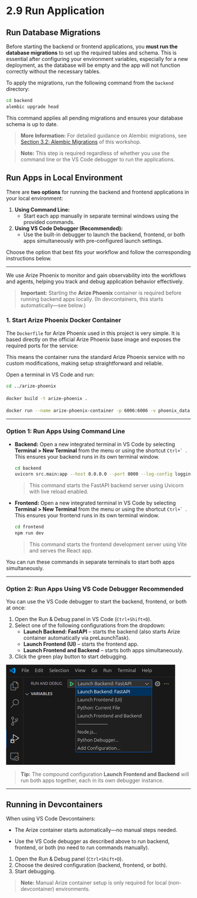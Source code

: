 # 2.9 Run Application

## Run Database Migrations

Before starting the backend or frontend applications, you **must run the database migrations** to set up the required tables and schema. This is essential after configuring your environment variables, especially for a new deployment, as the database will be empty and the app will not function correctly without the necessary tables.

To apply the migrations, run the following command from the `backend` directory:

```bash
cd backend
alembic upgrade head
```

This command applies all pending migrations and ensures your database schema is up to date.
> **More Information:** For detailed guidance on Alembic migrations, see [Section 3.2: Alembic Migrations](../03-Setting-Up-Data-in-PostgreSQL/02-Alembic-Migrations.md) of this workshop.

> **Note:** This step is required regardless of whether you use the command line or the VS Code debugger to run the applications.

## Run Apps in Local Environment

There are **two options** for running the backend and frontend applications in your local environment:

1. **Using Command Line:**
    - Start each app manually in separate terminal windows using the provided commands.
2. **Using VS Code Debugger (Recommended):**
    - Use the built-in debugger to launch the backend, frontend, or both apps simultaneously with pre-configured launch settings.

Choose the option that best fits your workflow and follow the corresponding instructions below.

---

We use Arize Phoenix to monitor and gain observability into the workflows and agents, helping you track and debug application behavior effectively.
 
> **Important:** Starting the **Arize Phoenix** container is required before running backend apps locally. (In devcontainers, this starts automatically—see below.)


### 1. Start Arize Phoenix Docker Container

The `Dockerfile` for Arize Phoenix used in this project is very simple. It is based directly on the official Arize Phoenix base image and exposes the required ports for the service:

This means the container runs the standard Arize Phoenix service with no custom modifications, making setup straightforward and reliable.

Open a terminal in VS Code and run:

```bash
cd ../arize-phoenix

docker build -t arize-phoenix .

docker run --name arize-phoenix-container -p 6006:6006 -v phoenix_data:/root/.phoenix/ arize-phoenix
```

---

### Option 1: Run Apps Using Command Line

- **Backend:**
  Open a new integrated terminal in VS Code by selecting **Terminal > New Terminal** from the menu or using the shortcut ``Ctrl+` ``. This ensures your backend runs in its own terminal window.

  ```bash
  cd backend
  uvicorn src.main:app --host 0.0.0.0 --port 8000 --log-config logging_config.yaml --reload
  ```
  > This command starts the FastAPI backend server using Uvicorn with live reload enabled.

- **Frontend:**
  Open a new integrated terminal in VS Code by selecting **Terminal > New Terminal** from the menu or using the shortcut ``Ctrl+` ``. This ensures your frontend runs in its own terminal window.

  ```bash
  cd frontend
  npm run dev
  ```
  > This command starts the frontend development server using Vite and serves the React app.


You can run these commands in separate terminals to start both apps simultaneously.

---

### Option 2: Run Apps Using VS Code Debugger **Recommended**

You can use the VS Code debugger to start the backend, frontend, or both at once:

1. Open the Run & Debug panel in VS Code (`Ctrl+Shift+D`).
2. Select one of the following configurations from the dropdown:
    - **Launch Backend: FastAPI** – starts the backend (also starts Arize container automatically via preLaunchTask).
    - **Launch Frontend (UI)** – starts the frontend app.
    - **Launch Frontend and Backend** – starts both apps simultaneously.
3. Click the green play button to start debugging.

![debugger-dropdown](../img/debugger-drop-down.png)

> **Tip:** The compound configuration **Launch Frontend and Backend** will run both apps together, each in its own debugger instance.

---

## Running in Devcontainers

When using VS Code Devcontainers:
- The Arize container starts automatically—no manual steps needed.

- Use the VS Code debugger as described above to run backend, frontend, or both (no need to run commands manually).

1. Open the Run & Debug panel (`Ctrl+Shift+D`).
2. Choose the desired configuration (backend, frontend, or both).
3. Start debugging.

> **Note:** Manual Arize container setup is only required for local (non-devcontainer) environments.

